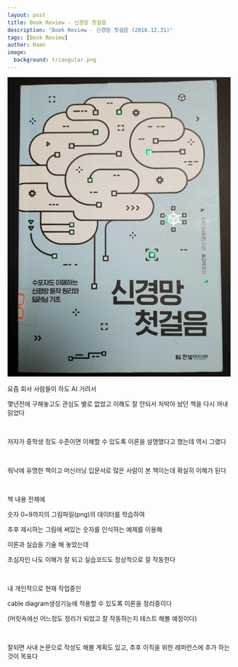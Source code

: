 ```yaml
---
layout: post
title: Book Review - 신경망 첫걸음
description: "Book Review - 신경망 첫걸음 (2018.12.31)" 
tags: [Book Review]
author: Haan
image:
  background: triangular.png
---
```

<img src="/assets/img/NeuralNetwork1stStep.jpg">
<br/>
<p>요즘 회사 사람들이 하도 AI 거려서</p>
<p>몇년전에 구해놓고도 관심도 별로 없었고 이해도 잘 안되서 처박아 놨던 책을 다시 꺼내 읽었다</p>
<br/>
<p>저자가 중학생 정도 수준이면 이해할 수 있도록 이론을 설명했다고 했는데 역시 그랬다</p>
<br/>
<p>워낙에 유명한 책이고 머신러닝 입문서로 많은 사람이 본 책이는데 확실히 이해가 된다 </p>
<br/>
<p>책 내용 전체에 </p>
<p>숫자 0~9까지의 그림파일(png)의 데이터를 학습하여 </p>
<p>추후 제시하는 그림에 써있는 숫자를 인식하는 예제를 이용해 </p>
<p>이론과 실습을 기술 해 놓았는데 </p>
<p>초심자인 나도 이해가 잘 되고 실습코드도 정상적으로 잘 작동한다</p>
<br/>
<p>내 개인적으로 현재 작업중인 </p>
<p>cable diagram생성기능에 적용할 수 있도록 이론을 정리중이다</p>
<p>(머릿속에선 어느정도 정리가 되었고 잘 작동하는지 테스트 해볼 예정이다)</p>
<br/>
<p>잘되면 사내 논문으로 작성도 해볼 계획도 있고, 추후 이직을 위한 레퍼런스에 추가 하는것이 목표다</p>
<br/>

